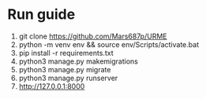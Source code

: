 # Run guide #
1. git clone https://github.com/Mars687p/URME
2. python -m venv env && source env/Scripts/activate.bat
3. pip install -r requirements.txt
4. python3 manage.py makemigrations
5. python3 manage.py migrate
6. python3 manage.py runserver
7. http://127.0.0.1:8000